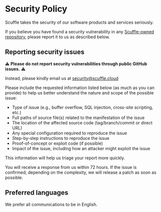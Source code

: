 # Security Policy

Scuffle takes the security of our software products and services seriously.

If you believe you have found a security vulnerability in any [Scuffle-owned repository](https://github.com/orgs/ScuffleCloud), please report it to us as described below.

## Reporting security issues

⚠️ **Please do not report security vulnerabilities through public GitHub issues.** ⚠️

Instead, please kindly email us at security@scuffle.cloud

Please include the requested information listed below (as much as you can provide) to help us better understand the nature and scope of the possible issue:

- Type of issue (e.g., buffer overflow, SQL injection, cross-site scripting, etc.)
- Full paths of source file(s) related to the manifestation of the issue
- The location of the affected source code (tag/branch/commit or direct URL)
- Any special configuration required to reproduce the issue
- Step-by-step instructions to reproduce the issue
- Proof-of-concept or exploit code (if possible)
- Impact of the issue, including how an attacker might exploit the issue

This information will help us triage your report more quickly.

You will receive a response from us within 72 hours. If the issue is confirmed, depending on the complexity, we will release a patch as soon as possible.

## Preferred languages

We prefer all communications to be in English.
